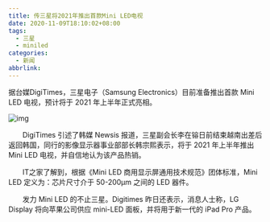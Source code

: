 ```yaml
---
title: 传三星将2021年推出首款Mini LED电视
date: 2020-11-09T18:10:02+08:00
tags:
  - 三星
  - miniled
categories:
  - 新闻
abbrlink:
---
```


据台媒DigiTimes，三星电子（Samsung Electronics）目前准备推出首款 Mini LED 电视，预计将于 2021 年上半年正式亮相。

![img](https://cdn.jsdelivr.net/gh/yakeing/Documentation@main/Hexo/images/c1a6-izwfpyt4248201.jpg)

　　DigiTimes 引述了韩媒 Newsis 报道，三星副会长李在镕日前结束越南出差后返回韩国，同行的影像显示器事业部部长韩宗熙表示，将于 2021 年上半年推出 Mini LED 电视，并自信地认为该产品热销。

　　IT之家了解到，根据《Mini LED 商用显示屏通用技术规范》团体标准，Mini LED 定义为：芯片尺寸介于 50-200μm 之间的 LED 器件。

　　发力 Mini LED 的不止三星。Digitimes 昨日还表示，消息人士称，LG Display 将向苹果公司供应 mini-LED 面板，并将用于新一代的 iPad Pro 产品。